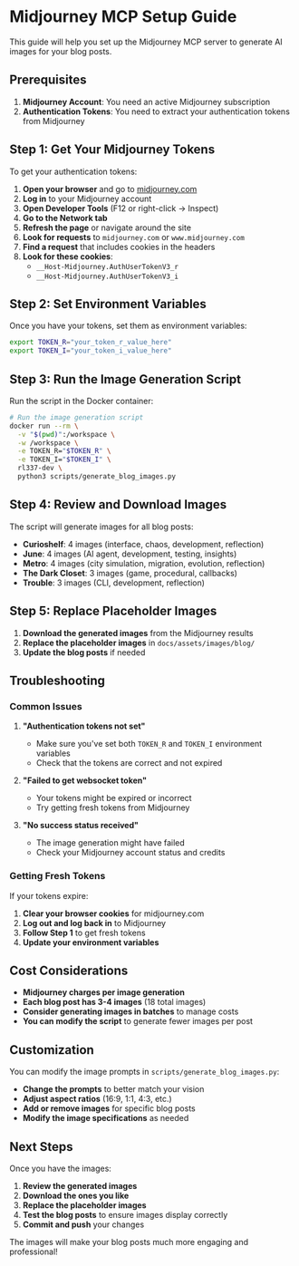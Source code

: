 # Midjourney MCP Setup Guide

This guide will help you set up the Midjourney MCP server to generate AI images for your blog posts.

## Prerequisites

1. **Midjourney Account**: You need an active Midjourney subscription
2. **Authentication Tokens**: You need to extract your authentication tokens from Midjourney

## Step 1: Get Your Midjourney Tokens

To get your authentication tokens:

1. **Open your browser** and go to [midjourney.com](https://midjourney.com)
2. **Log in** to your Midjourney account
3. **Open Developer Tools** (F12 or right-click → Inspect)
4. **Go to the Network tab**
5. **Refresh the page** or navigate around the site
6. **Look for requests** to `midjourney.com` or `www.midjourney.com`
7. **Find a request** that includes cookies in the headers
8. **Look for these cookies**:
   - `__Host-Midjourney.AuthUserTokenV3_r`
   - `__Host-Midjourney.AuthUserTokenV3_i`

## Step 2: Set Environment Variables

Once you have your tokens, set them as environment variables:

```bash
export TOKEN_R="your_token_r_value_here"
export TOKEN_I="your_token_i_value_here"
```

## Step 3: Run the Image Generation Script

Run the script in the Docker container:

```bash
# Run the image generation script
docker run --rm \
  -v "$(pwd)":/workspace \
  -w /workspace \
  -e TOKEN_R="$TOKEN_R" \
  -e TOKEN_I="$TOKEN_I" \
  rl337-dev \
  python3 scripts/generate_blog_images.py
```

## Step 4: Review and Download Images

The script will generate images for all blog posts:

- **Curioshelf**: 4 images (interface, chaos, development, reflection)
- **June**: 4 images (AI agent, development, testing, insights)
- **Metro**: 4 images (city simulation, migration, evolution, reflection)
- **The Dark Closet**: 3 images (game, procedural, callbacks)
- **Trouble**: 3 images (CLI, development, reflection)

## Step 5: Replace Placeholder Images

1. **Download the generated images** from the Midjourney results
2. **Replace the placeholder images** in `docs/assets/images/blog/`
3. **Update the blog posts** if needed

## Troubleshooting

### Common Issues

1. **"Authentication tokens not set"**
   - Make sure you've set both `TOKEN_R` and `TOKEN_I` environment variables
   - Check that the tokens are correct and not expired

2. **"Failed to get websocket token"**
   - Your tokens might be expired or incorrect
   - Try getting fresh tokens from Midjourney

3. **"No success status received"**
   - The image generation might have failed
   - Check your Midjourney account status and credits

### Getting Fresh Tokens

If your tokens expire:

1. **Clear your browser cookies** for midjourney.com
2. **Log out and log back in** to Midjourney
3. **Follow Step 1** to get fresh tokens
4. **Update your environment variables**

## Cost Considerations

- **Midjourney charges per image generation**
- **Each blog post has 3-4 images** (18 total images)
- **Consider generating images in batches** to manage costs
- **You can modify the script** to generate fewer images per post

## Customization

You can modify the image prompts in `scripts/generate_blog_images.py`:

- **Change the prompts** to better match your vision
- **Adjust aspect ratios** (16:9, 1:1, 4:3, etc.)
- **Add or remove images** for specific blog posts
- **Modify the image specifications** as needed

## Next Steps

Once you have the images:

1. **Review the generated images**
2. **Download the ones you like**
3. **Replace the placeholder images**
4. **Test the blog posts** to ensure images display correctly
5. **Commit and push** your changes

The images will make your blog posts much more engaging and professional!
